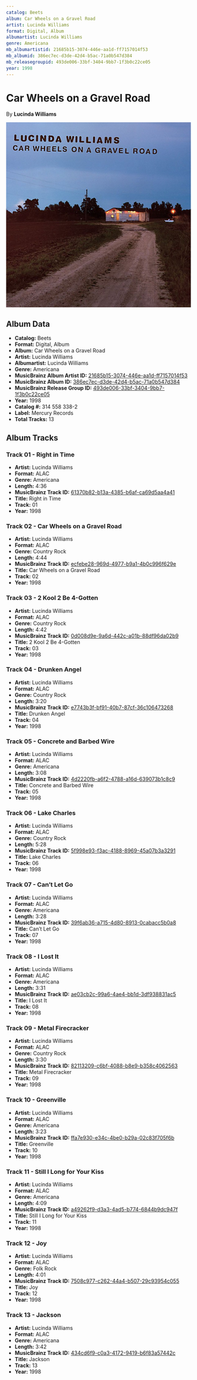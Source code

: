 ```yaml
---
catalog: Beets
album: Car Wheels on a Gravel Road
artist: Lucinda Williams
format: Digital, Album
albumartist: Lucinda Williams
genre: Americana
mb_albumartistid: 21685b15-3074-446e-aa1d-ff7157014f53
mb_albumid: 386ec7ec-d3de-42d4-b5ac-71a0b547d384
mb_releasegroupid: 493de006-33bf-3404-9bb7-1f3b0c22ce05
year: 1998
---
```


# Car Wheels on a Gravel Road

By **Lucinda Williams**

![](../../assets/beetscovers/Lucinda_Williams-Car_Wheels_on_a_Gravel_Road.jpg)

## Album Data

- **Catalog:** Beets
- **Format:** Digital, Album
- **Album:** Car Wheels on a Gravel Road
- **Artist:** Lucinda Williams
- **Albumartist:** Lucinda Williams
- **Genre:** Americana
- **MusicBrainz Album Artist ID:** [21685b15-3074-446e-aa1d-ff7157014f53](https://musicbrainz.org/artist/21685b15-3074-446e-aa1d-ff7157014f53)
- **MusicBrainz Album ID:** [386ec7ec-d3de-42d4-b5ac-71a0b547d384](https://musicbrainz.org/release/386ec7ec-d3de-42d4-b5ac-71a0b547d384)
- **MusicBrainz Release Group ID:** [493de006-33bf-3404-9bb7-1f3b0c22ce05](https://musicbrainz.org/release-group/493de006-33bf-3404-9bb7-1f3b0c22ce05)
- **Year:** 1998
- **Catalog #:** 314 558 338-2
- **Label:** Mercury Records
- **Total Tracks:** 13

## Album Tracks

### Track 01 - Right in Time

- **Artist:** Lucinda Williams
- **Format:** ALAC
- **Genre:** Americana
- **Length:** 4:36
- **MusicBrainz Track ID:** [61370b82-b13a-4385-b6af-ca69d5aa4a41](https://musicbrainz.org/recording/61370b82-b13a-4385-b6af-ca69d5aa4a41)
- **Title:** Right in Time
- **Track:** 01
- **Year:** 1998

### Track 02 - Car Wheels on a Gravel Road

- **Artist:** Lucinda Williams
- **Format:** ALAC
- **Genre:** Country Rock
- **Length:** 4:44
- **MusicBrainz Track ID:** [ecfebe28-969d-4977-b9a1-4b0c996f629e](https://musicbrainz.org/recording/ecfebe28-969d-4977-b9a1-4b0c996f629e)
- **Title:** Car Wheels on a Gravel Road
- **Track:** 02
- **Year:** 1998

### Track 03 - 2 Kool 2 Be 4-Gotten

- **Artist:** Lucinda Williams
- **Format:** ALAC
- **Genre:** Country Rock
- **Length:** 4:42
- **MusicBrainz Track ID:** [0d008d9e-9a6d-442c-a01b-88df96da02b9](https://musicbrainz.org/recording/0d008d9e-9a6d-442c-a01b-88df96da02b9)
- **Title:** 2 Kool 2 Be 4-Gotten
- **Track:** 03
- **Year:** 1998

### Track 04 - Drunken Angel

- **Artist:** Lucinda Williams
- **Format:** ALAC
- **Genre:** Country Rock
- **Length:** 3:20
- **MusicBrainz Track ID:** [e7743b3f-bf91-40b7-87cf-36c106473268](https://musicbrainz.org/recording/e7743b3f-bf91-40b7-87cf-36c106473268)
- **Title:** Drunken Angel
- **Track:** 04
- **Year:** 1998

### Track 05 - Concrete and Barbed Wire

- **Artist:** Lucinda Williams
- **Format:** ALAC
- **Genre:** Americana
- **Length:** 3:08
- **MusicBrainz Track ID:** [4d2220fb-a6f2-4788-a16d-639073b1c8c9](https://musicbrainz.org/recording/4d2220fb-a6f2-4788-a16d-639073b1c8c9)
- **Title:** Concrete and Barbed Wire
- **Track:** 05
- **Year:** 1998

### Track 06 - Lake Charles

- **Artist:** Lucinda Williams
- **Format:** ALAC
- **Genre:** Country Rock
- **Length:** 5:28
- **MusicBrainz Track ID:** [5f998e93-f3ac-4188-8969-45a07b3a3291](https://musicbrainz.org/recording/5f998e93-f3ac-4188-8969-45a07b3a3291)
- **Title:** Lake Charles
- **Track:** 06
- **Year:** 1998

### Track 07 - Can’t Let Go

- **Artist:** Lucinda Williams
- **Format:** ALAC
- **Genre:** Americana
- **Length:** 3:28
- **MusicBrainz Track ID:** [39f6ab36-a715-4d80-8913-0cabacc5b0a8](https://musicbrainz.org/recording/39f6ab36-a715-4d80-8913-0cabacc5b0a8)
- **Title:** Can’t Let Go
- **Track:** 07
- **Year:** 1998

### Track 08 - I Lost It

- **Artist:** Lucinda Williams
- **Format:** ALAC
- **Genre:** Americana
- **Length:** 3:31
- **MusicBrainz Track ID:** [ae03cb2c-99a6-4ae4-bb1d-3df938831ac5](https://musicbrainz.org/recording/ae03cb2c-99a6-4ae4-bb1d-3df938831ac5)
- **Title:** I Lost It
- **Track:** 08
- **Year:** 1998

### Track 09 - Metal Firecracker

- **Artist:** Lucinda Williams
- **Format:** ALAC
- **Genre:** Country Rock
- **Length:** 3:30
- **MusicBrainz Track ID:** [82113209-c6bf-4088-b8e9-b358c4062563](https://musicbrainz.org/recording/82113209-c6bf-4088-b8e9-b358c4062563)
- **Title:** Metal Firecracker
- **Track:** 09
- **Year:** 1998

### Track 10 - Greenville

- **Artist:** Lucinda Williams
- **Format:** ALAC
- **Genre:** Americana
- **Length:** 3:23
- **MusicBrainz Track ID:** [ffa7e930-e34c-4be0-b29a-02c83f705f6b](https://musicbrainz.org/recording/ffa7e930-e34c-4be0-b29a-02c83f705f6b)
- **Title:** Greenville
- **Track:** 10
- **Year:** 1998

### Track 11 - Still I Long for Your Kiss

- **Artist:** Lucinda Williams
- **Format:** ALAC
- **Genre:** Americana
- **Length:** 4:09
- **MusicBrainz Track ID:** [a49262f9-d3a3-4ad5-b774-6844b9dc947f](https://musicbrainz.org/recording/a49262f9-d3a3-4ad5-b774-6844b9dc947f)
- **Title:** Still I Long for Your Kiss
- **Track:** 11
- **Year:** 1998

### Track 12 - Joy

- **Artist:** Lucinda Williams
- **Format:** ALAC
- **Genre:** Folk Rock
- **Length:** 4:01
- **MusicBrainz Track ID:** [7508c977-c262-44a4-b507-29c93954c055](https://musicbrainz.org/recording/7508c977-c262-44a4-b507-29c93954c055)
- **Title:** Joy
- **Track:** 12
- **Year:** 1998

### Track 13 - Jackson

- **Artist:** Lucinda Williams
- **Format:** ALAC
- **Genre:** Americana
- **Length:** 3:42
- **MusicBrainz Track ID:** [434cd6f9-c0a3-4172-9419-b6f83a57442c](https://musicbrainz.org/recording/434cd6f9-c0a3-4172-9419-b6f83a57442c)
- **Title:** Jackson
- **Track:** 13
- **Year:** 1998

